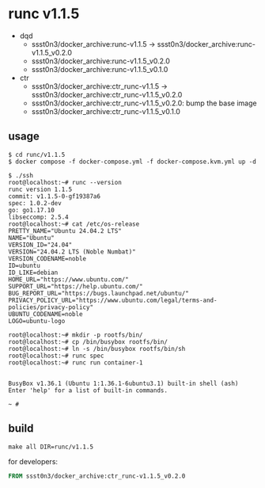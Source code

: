 # runc v1.1.5

* dqd
    * ssst0n3/docker_archive:runc-v1.1.5 -> ssst0n3/docker_archive:runc-v1.1.5_v0.2.0
    * ssst0n3/docker_archive:runc-v1.1.5_v0.2.0
    * ssst0n3/docker_archive:runc-v1.1.5_v0.1.0
* ctr
    * ssst0n3/docker_archive:ctr_runc-v1.1.5 -> ssst0n3/docker_archive:ctr_runc-v1.1.5_v0.2.0
    * ssst0n3/docker_archive:ctr_runc-v1.1.5_v0.2.0: bump the base image
    * ssst0n3/docker_archive:ctr_runc-v1.1.5_v0.1.0

## usage

```shell
$ cd runc/v1.1.5
$ docker compose -f docker-compose.yml -f docker-compose.kvm.yml up -d
```

```shell
$ ./ssh
root@localhost:~# runc --version
runc version 1.1.5
commit: v1.1.5-0-gf19387a6
spec: 1.0.2-dev
go: go1.17.10
libseccomp: 2.5.4
root@localhost:~# cat /etc/os-release 
PRETTY_NAME="Ubuntu 24.04.2 LTS"
NAME="Ubuntu"
VERSION_ID="24.04"
VERSION="24.04.2 LTS (Noble Numbat)"
VERSION_CODENAME=noble
ID=ubuntu
ID_LIKE=debian
HOME_URL="https://www.ubuntu.com/"
SUPPORT_URL="https://help.ubuntu.com/"
BUG_REPORT_URL="https://bugs.launchpad.net/ubuntu/"
PRIVACY_POLICY_URL="https://www.ubuntu.com/legal/terms-and-policies/privacy-policy"
UBUNTU_CODENAME=noble
LOGO=ubuntu-logo
```

```shell
root@localhost:~# mkdir -p rootfs/bin/
root@localhost:~# cp /bin/busybox rootfs/bin/
root@localhost:~# ln -s /bin/busybox rootfs/bin/sh
root@localhost:~# runc spec
root@localhost:~# runc run container-1


BusyBox v1.36.1 (Ubuntu 1:1.36.1-6ubuntu3.1) built-in shell (ash)
Enter 'help' for a list of built-in commands.

~ # 
```

## build

```shell
make all DIR=runc/v1.1.5
```

for developers:

```dockerfile
FROM ssst0n3/docker_archive:ctr_runc-v1.1.5_v0.2.0
```
